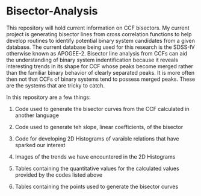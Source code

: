 # Bisector-Analysis
This repository will hold current information on CCF bisectors.
My current project is generating bisector lines from cross correlation functions to help develop routines to identify potential binary 
system candidates from a given database.
The current database being used for this research is the SDSS-IV otherwise known as APOGEE-2.
Bisector line analysis from CCFs can aid the understanding of binary system indentification because it reveals interesting
trends in its shape for CCF whose peaks become merged rather than the familiar binary behavior of clearly separated peaks.
It is more often then not that CCFs of binary systems tend to possess merged peaks.
These are the systems that are tricky to catch.

In this repository are a few things:
1) Code used to generate the bisector curves from the CCF calculated in another language

2) Code used to generate teh slope, linear coefficients, of the bisector

3) Code for developing 2D Histograms of varaible relations that have sparked our interest

4) Images of the trends we have encountered in the 2D Histograms

5) Tables containing the quantitative values for the calculated values provided by the codes listed above

6) Tables containing the points used to generate the bisector curves
